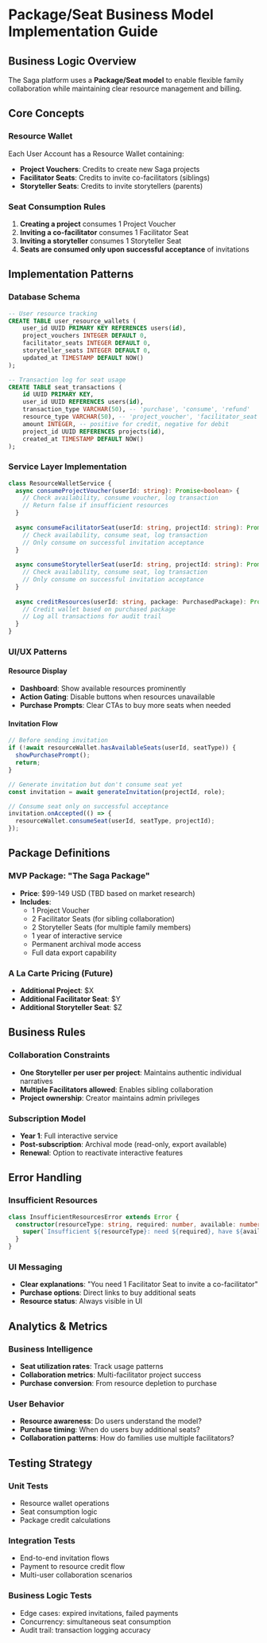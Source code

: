 # Package/Seat Business Model Implementation Guide

## Business Logic Overview

The Saga platform uses a **Package/Seat model** to enable flexible family collaboration while maintaining clear resource management and billing.

## Core Concepts

### Resource Wallet
Each User Account has a Resource Wallet containing:
- **Project Vouchers**: Credits to create new Saga projects
- **Facilitator Seats**: Credits to invite co-facilitators (siblings)
- **Storyteller Seats**: Credits to invite storytellers (parents)

### Seat Consumption Rules
1. **Creating a project** consumes 1 Project Voucher
2. **Inviting a co-facilitator** consumes 1 Facilitator Seat
3. **Inviting a storyteller** consumes 1 Storyteller Seat
4. **Seats are consumed only upon successful acceptance** of invitations

## Implementation Patterns

### Database Schema
```sql
-- User resource tracking
CREATE TABLE user_resource_wallets (
    user_id UUID PRIMARY KEY REFERENCES users(id),
    project_vouchers INTEGER DEFAULT 0,
    facilitator_seats INTEGER DEFAULT 0,
    storyteller_seats INTEGER DEFAULT 0,
    updated_at TIMESTAMP DEFAULT NOW()
);

-- Transaction log for seat usage
CREATE TABLE seat_transactions (
    id UUID PRIMARY KEY,
    user_id UUID REFERENCES users(id),
    transaction_type VARCHAR(50), -- 'purchase', 'consume', 'refund'
    resource_type VARCHAR(50), -- 'project_voucher', 'facilitator_seat', 'storyteller_seat'
    amount INTEGER, -- positive for credit, negative for debit
    project_id UUID REFERENCES projects(id),
    created_at TIMESTAMP DEFAULT NOW()
);
```

### Service Layer Implementation
```typescript
class ResourceWalletService {
  async consumeProjectVoucher(userId: string): Promise<boolean> {
    // Check availability, consume voucher, log transaction
    // Return false if insufficient resources
  }
  
  async consumeFacilitatorSeat(userId: string, projectId: string): Promise<boolean> {
    // Check availability, consume seat, log transaction
    // Only consume on successful invitation acceptance
  }
  
  async consumeStorytellerSeat(userId: string, projectId: string): Promise<boolean> {
    // Check availability, consume seat, log transaction
    // Only consume on successful invitation acceptance
  }
  
  async creditResources(userId: string, package: PurchasedPackage): Promise<void> {
    // Credit wallet based on purchased package
    // Log all transactions for audit trail
  }
}
```

### UI/UX Patterns

#### Resource Display
- **Dashboard**: Show available resources prominently
- **Action Gating**: Disable buttons when resources unavailable
- **Purchase Prompts**: Clear CTAs to buy more seats when needed

#### Invitation Flow
```typescript
// Before sending invitation
if (!await resourceWallet.hasAvailableSeats(userId, seatType)) {
  showPurchasePrompt();
  return;
}

// Generate invitation but don't consume seat yet
const invitation = await generateInvitation(projectId, role);

// Consume seat only on successful acceptance
invitation.onAccepted(() => {
  resourceWallet.consumeSeat(userId, seatType, projectId);
});
```

## Package Definitions

### MVP Package: "The Saga Package"
- **Price**: $99-149 USD (TBD based on market research)
- **Includes**:
  - 1 Project Voucher
  - 2 Facilitator Seats (for sibling collaboration)
  - 2 Storyteller Seats (for multiple family members)
  - 1 year of interactive service
  - Permanent archival mode access
  - Full data export capability

### A La Carte Pricing (Future)
- **Additional Project**: $X
- **Additional Facilitator Seat**: $Y
- **Additional Storyteller Seat**: $Z

## Business Rules

### Collaboration Constraints
- **One Storyteller per user per project**: Maintains authentic individual narratives
- **Multiple Facilitators allowed**: Enables sibling collaboration
- **Project ownership**: Creator maintains admin privileges

### Subscription Model
- **Year 1**: Full interactive service
- **Post-subscription**: Archival mode (read-only, export available)
- **Renewal**: Option to reactivate interactive features

## Error Handling

### Insufficient Resources
```typescript
class InsufficientResourcesError extends Error {
  constructor(resourceType: string, required: number, available: number) {
    super(`Insufficient ${resourceType}: need ${required}, have ${available}`);
  }
}
```

### UI Messaging
- **Clear explanations**: "You need 1 Facilitator Seat to invite a co-facilitator"
- **Purchase options**: Direct links to buy additional seats
- **Resource status**: Always visible in UI

## Analytics & Metrics

### Business Intelligence
- **Seat utilization rates**: Track usage patterns
- **Collaboration metrics**: Multi-facilitator project success
- **Purchase conversion**: From resource depletion to purchase

### User Behavior
- **Resource awareness**: Do users understand the model?
- **Purchase timing**: When do users buy additional seats?
- **Collaboration patterns**: How do families use multiple facilitators?

## Testing Strategy

### Unit Tests
- Resource wallet operations
- Seat consumption logic
- Package credit calculations

### Integration Tests
- End-to-end invitation flows
- Payment to resource credit flow
- Multi-user collaboration scenarios

### Business Logic Tests
- Edge cases: expired invitations, failed payments
- Concurrency: simultaneous seat consumption
- Audit trail: transaction logging accuracy